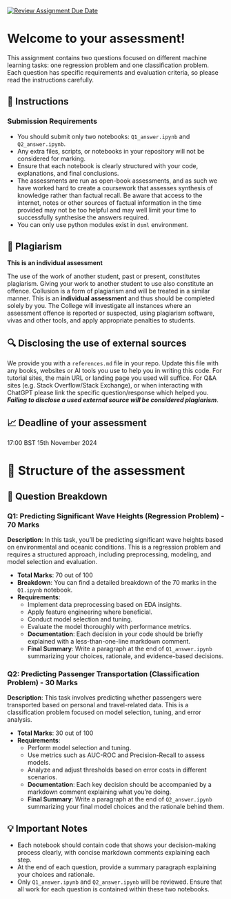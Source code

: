 [![Review Assignment Due Date](https://classroom.github.com/assets/deadline-readme-button-22041afd0340ce965d47ae6ef1cefeee28c7c493a6346c4f15d667ab976d596c.svg)](https://classroom.github.com/a/E9OzgotS)
# Welcome to your assessment!

This assignment contains two questions focused on different machine learning tasks: one regression problem and one classification problem. Each question has specific requirements and evaluation criteria, so please read the instructions carefully.

## 📄 Instructions

### Submission Requirements
- You should submit only two notebooks: `Q1_answer.ipynb` and `Q2_answer.ipynb`.
- Any extra files, scripts, or notebooks in your repository will not be considered for marking.
- Ensure that each notebook is clearly structured with your code, explanations, and final conclusions.
- The assessments are run as open-book assessments, and as such we have worked hard to create a coursework that assesses synthesis of knowledge rather than factual recall. Be aware that access to the internet,
notes or other sources of factual information in the time provided may not be too helpful and may well limit your time to successfully synthesise the answers required.
- You can only use python modules exist in `dsml` environment.

## 🤔 Plagiarism
**This is an individual assessment**

The use of the work of another student,
past or present, constitutes plagiarism. Giving your work to another student to use  also constitute
an offence. Collusion is a form of plagiarism and will be treated in a similar manner. This is an **individual
assessment** and thus should be completed solely by you. The College will investigate all instances where
an assessment offence is reported or suspected, using plagiarism software, vivas and other tools, and apply
appropriate penalties to students. 

## 🔍 Disclosing the use of external sources

We provide you with a `references.md` file in your repo. Update this file with any books, websites or AI tools you use to help you in writing this code. For tutorial sites, the main URL or landing page you used will suffice. For Q&A sites (e.g. Stack Overflow/Stack Exchange), or when interacting with ChatGPT please link the specific question/response which helped you. ***Failing to disclose a used external source will be considered plagiarism***.

##  📈 Deadline of your assessment
17:00  BST 15th November 2024
# 🏫 Structure of the assessment

## 🧪 Question Breakdown

### Q1: Predicting Significant Wave Heights (Regression Problem) - 70 Marks
**Description**: In this task, you’ll be predicting significant wave heights based on environmental and oceanic conditions. This is a regression problem and requires a structured approach, including preprocessing, modeling, and model selection and evaluation.

- **Total Marks**: 70 out of 100
- **Breakdown**: You can find a detailed breakdown of the 70 marks in the `Q1.ipynb` notebook.
- **Requirements**:
  - Implement data preprocessing based on EDA insights.
  - Apply feature engineering where beneficial.
  - Conduct model selection and tuning.
  - Evaluate the model thoroughly with performance metrics.
  - **Documentation**: Each decision in your code should be briefly explained with a less-than-one-line markdown comment.
  - **Final Summary**: Write a paragraph at the end of `Q1_answer.ipynb` summarizing your choices, rationale, and evidence-based decisions.

### Q2: Predicting Passenger Transportation (Classification Problem) - 30 Marks
**Description**: This task involves predicting whether passengers were transported based on personal and travel-related data. This is a classification problem focused on model selection, tuning, and error analysis.

- **Total Marks**: 30 out of 100
- **Requirements**:
  - Perform model selection and tuning.
  - Use metrics such as AUC-ROC and Precision-Recall to assess models.
  - Analyze and adjust thresholds based on error costs in different scenarios.
  - **Documentation**: Each key decision should be accompanied by a markdown comment explaining what you’re doing.
  - **Final Summary**: Write a paragraph at the end of `Q2_answer.ipynb` summarizing your final model choices and the rationale behind them.

## 💡 Important Notes
- Each notebook should contain code that shows your decision-making process clearly, with concise markdown comments explaining each step.
- At the end of each question, provide a summary paragraph explaining your choices and rationale.
- Only `Q1_answer.ipynb` and `Q2_answer.ipynb` will be reviewed. Ensure that all work for each question is contained within these two notebooks.

